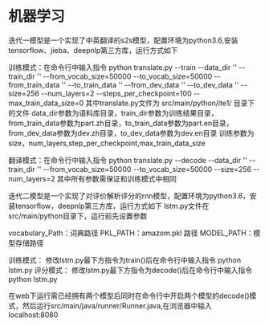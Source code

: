 # 机器学习


迭代一模型是一个实现了中英翻译的s2s模型，配置环境为python3.6,安装tensorflow、jieba、deepnlp第三方库，运行方式如下

训练模式：在命令行中输入指令 python translate.py --train --data_dir '' --train_dir '' --from_vocab_size=50000 --to_vocab_size=50000 --from_train_data '' --to_train_data '' --from_dev_data '' --to_dev_data '' --size=256 --num_layers=2 --steps_per_checkpoint=100 --max_train_data_size=0
		 其中translate.py文件为 src/main/python/ite1/ 目录下的文件	
		 data_dir参数为语料库目录，train_dir参数为训练结果目录，from_train_data参数为part.zh目录，to_train_data参数为part.en目录，from_dev_data参数为dev.zh目录，to_dev_data参数为dev.en目录
		 训练参数为size，num_layers,step_per_checkpoint,max_train_data_size

翻译模式：在命令行中输入指令 python translate.py --decode --data_dir '' --train_dir '' --from_vocab_size=50000 --to_vocab_size=50000 --size=256 --num_layers=2 
		 其中所有参数需保证和训练模式中相同
  
  
 



迭代二模型是一个实现了对评价解析评分的rnn模型，配置环境为python3.6，安装tensorflow，deepnlp第三方库，运行方式如下
lstm.py文件在src/main/python目录下，运行前先设置参数

vocabulary_Path：词典路径
PKL_PATH：amazom.pkl 路径
MODEL_PATH：模型存储路径

训练模式： 修改lstm.py最下方指令为train()后在命令行中输入指令 python lstm.py 
评分模式： 修改lstm.py最下方指令为decode()后在命令行中输入指令 python lstm.py 

在web下运行需已经拥有两个模型后同时在命令行中开启两个模型的decode()模式，然后运行src/main/java/runner/Runner.java,在浏览器中输入localhost:8080


